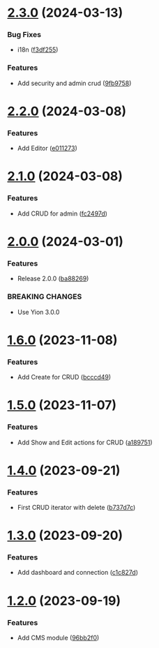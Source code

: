 # [2.3.0](https://github.com/boutdecode/site-template/compare/v2.2.0...v2.3.0) (2024-03-13)


### Bug Fixes

* i18n ([f3df255](https://github.com/boutdecode/site-template/commit/f3df255d849fc67f176c03afb20ac4ceb90da975))


### Features

* Add security and admin crud ([9fb9758](https://github.com/boutdecode/site-template/commit/9fb975831a3c4f30cc845dd7a82cfad6a0a001a5))

# [2.2.0](https://github.com/boutdecode/site-template/compare/v2.1.0...v2.2.0) (2024-03-08)


### Features

* Add Editor ([e011273](https://github.com/boutdecode/site-template/commit/e01127356488846961d7503d1a0fb1137c47aa04))

# [2.1.0](https://github.com/boutdecode/site-template/compare/v2.0.0...v2.1.0) (2024-03-08)


### Features

* Add CRUD for admin ([fc2497d](https://github.com/boutdecode/site-template/commit/fc2497d75220753d87c9a67f0023c3eaa6ddd371))

# [2.0.0](https://github.com/boutdecode/site-template/compare/v1.6.0...v2.0.0) (2024-03-01)


### Features

* Release 2.0.0 ([ba88269](https://github.com/boutdecode/site-template/commit/ba882698f5cc6680c74afeb8c747a3e21d2c1d87))


### BREAKING CHANGES

* Use Yion 3.0.0

# [1.6.0](https://github.com/boutdecode/site-template/compare/v1.5.0...v1.6.0) (2023-11-08)


### Features

* Add Create for CRUD ([bcccd49](https://github.com/boutdecode/site-template/commit/bcccd49657be28d5cdaa91b68887184737da78b7))

# [1.5.0](https://github.com/boutdecode/site-template/compare/v1.4.0...v1.5.0) (2023-11-07)


### Features

* Add Show and Edit actions for CRUD ([a189751](https://github.com/boutdecode/site-template/commit/a18975193691e550ded940bd611702b407c6916c))

# [1.4.0](https://github.com/boutdecode/site-template/compare/v1.3.0...v1.4.0) (2023-09-21)


### Features

* First CRUD iterator with delete ([b737d7c](https://github.com/boutdecode/site-template/commit/b737d7c7b9bfa995c4acacb13e321f7137aba32e))

# [1.3.0](https://github.com/boutdecode/site-template/compare/v1.2.0...v1.3.0) (2023-09-20)


### Features

* Add dashboard and connection ([c1c827d](https://github.com/boutdecode/site-template/commit/c1c827d759f7fb8db1ee8ee94c3b5c0d914a6500))

# [1.2.0](https://github.com/boutdecode/site-template/compare/v1.1.0...v1.2.0) (2023-09-19)


### Features

* Add CMS module ([96bb2f0](https://github.com/boutdecode/site-template/commit/96bb2f09c9392f3d8fe6b1997e3ed5919e473c32))
